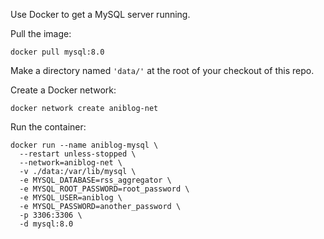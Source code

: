 Use Docker to get a MySQL server running.

Pull the image:

```
docker pull mysql:8.0
```

Make a directory named `'data/'` at the root of your checkout of this repo.

Create a Docker network:

```
docker network create aniblog-net
```

Run the container:

```
docker run --name aniblog-mysql \
  --restart unless-stopped \
  --network=aniblog-net \
  -v ./data:/var/lib/mysql \
  -e MYSQL_DATABASE=rss_aggregator \
  -e MYSQL_ROOT_PASSWORD=root_password \
  -e MYSQL_USER=aniblog \
  -e MYSQL_PASSWORD=another_password \
  -p 3306:3306 \
  -d mysql:8.0
```
